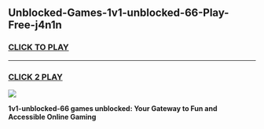 
## Unblocked-Games-1v1-unblocked-66-Play-Free-j4n1n
<h3>
<a href="https://premium76.site?title=1v1-unblocked-66&ref=21A">CLICK TO PLAY</a></h3>
<hr>

<h3>
<a href="https://premium76.site?title=1v1-unblocked-66&ref=21A">CLICK 2 PLAY</a>
  
</h3>

<a href="https://premium76.site?title=1v1-unblocked-66&ref=21A"><img src="https://clearcache.store/games.png"></a>


**1v1-unblocked-66 games unblocked: Your Gateway to Fun and Accessible Online Gaming**
